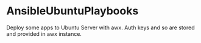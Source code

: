 # AnsibleUbuntuPlaybooks
Deploy some apps to Ubuntu Server with awx. Auth keys and so are stored and provided in awx instance.
